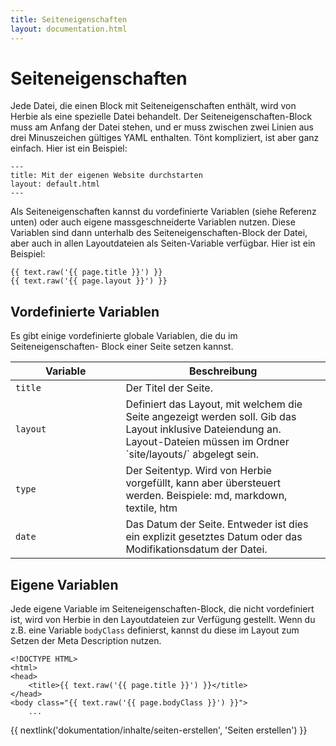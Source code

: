 ```yaml
---
title: Seiteneigenschaften
layout: documentation.html
---
```


# Seiteneigenschaften

Jede Datei, die einen Block mit Seiteneigenschaften enthält, wird von Herbie als
eine spezielle Datei behandelt. Der Seiteneigenschaften-Block muss am Anfang der
Datei stehen, und er muss zwischen zwei Linien aus drei Minuszeichen gültiges
YAML enthalten. Tönt kompliziert, ist aber ganz einfach. Hier ist ein Beispiel:

    ---
    title: Mit der eigenen Website durchstarten
    layout: default.html
    ---

Als Seiteneigenschaften kannst du vordefinierte Variablen (siehe Referenz unten)
oder auch eigene massgeschneiderte Variablen nutzen. Diese Variablen sind dann
unterhalb des Seiteneigenschaften-Block der Datei, aber auch in allen
Layoutdateien als Seiten-Variable verfügbar. Hier ist ein Beispiel:

    {{ text.raw('{{ page.title }}') }}
    {{ text.raw('{{ page.layout }}') }}


## Vordefinierte Variablen

Es gibt einige vordefinierte globale Variablen, die du im Seiteneigenschaften-
Block einer Seite setzen kannst.

<table class="pure-table pure-table-horizontal" width="100%">
    <thead>
        <tr>
            <th width="35%">Variable</th>
            <th width="65%">Beschreibung</th>
        </tr>
    </thead>
    <tr>
        <td><code>title</code></td>
        <td>Der Titel der Seite.</td>
    </tr>
    <tr>
        <td><code>layout</code></td>
        <td>Definiert das Layout, mit welchem die Seite angezeigt werden soll.
        Gib das Layout inklusive Dateiendung an. Layout-Dateien müssen im Ordner
        `site/layouts/` abgelegt sein.</td>
    </tr>
    <tr>
        <td><code>type</code></td>
        <td>Der Seitentyp. Wird von Herbie vorgefüllt, kann aber übersteuert
        werden. Beispiele: md, markdown, textile, htm</td>
    </tr>
    <tr>
        <td><code>date</code></td>
        <td>Das Datum der Seite. Entweder ist dies ein explizit gesetztes Datum
        oder das Modifikationsdatum der Datei.</td>
    </tr>
</table>


## Eigene Variablen

Jede eigene Variable im Seiteneigenschaften-Block, die nicht vordefiniert ist,
wird von Herbie in den Layoutdateien zur Verfügung gestellt. Wenn du z.B. eine
Variable `bodyClass` definierst, kannst du diese im Layout zum Setzen der Meta
Description nutzen.

    <!DOCTYPE HTML>
    <html>
    <head>
        <title>{{ text.raw('{{ page.title }}') }}</title>
    </head>
    <body class="{{ text.raw('{{ page.bodyClass }}') }}">
        ...


{{ nextlink('dokumentation/inhalte/seiten-erstellen', 'Seiten erstellen') }}
